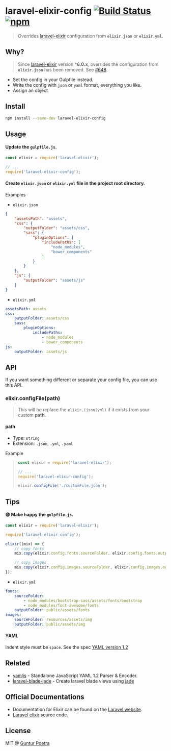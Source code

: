 # laravel-elixir-config [![Build Status](https://travis-ci.org/iguntur/laravel-elixir-config.svg?branch=master)](https://travis-ci.org/iguntur/laravel-elixir-config) [![npm](https://img.shields.io/npm/v/laravel-elixir-config.svg?style=flat-square)](https://npmjs.com/package/laravel-elixir-config)

> Overrides [laravel-elixir](https://github.com/laravel/elixir) configuration from **`elixir.json`** or **`elixir.yml`**.


## Why?

> Since [laravel-elixir](https://github.com/laravel/elixir) version **^6.0.x**, overrides the configuration from **`elixir.json`** has been removed. See [#648](https://github.com/laravel/elixir/issues/648).

- Set the config in your Gulpfile instead.
- Write the config with `json` or `yaml` format, everything you like.
- Assign an object


## Install

``` bash
npm install --save-dev laravel-elixir-config
```


## Usage

#### Update the `gulpfile.js`.
``` js
const elixir = require('laravel-elixir');

// ...
require('laravel-elixir-config');
```

#### Create `elixir.json` or `elixir.yml` file in the project root directory.

Examples

* `elixir.json`
``` json
{
    "assetsPath": "assets",
    "css": {
        "outputFolder": "assets/css",
        "sass": {
            "pluginOptions": {
                "includePaths": [
                    "node_modules",
                    "bower_components"
                ]
            }
        }
    },
    "js": {
        "outputFolder": "assets/js"
    }
}
```

* `elixir.yml`
``` yml
assetsPath: assets
css:
    outputFolder: assets/css
    sass:
        pluginOptions:
            includePaths:
                - node_modules
                - bower_components
js:
    outputFolder: assets/js
```


## API

If you want something different or separate your config file, you can use this API.

### elixir.configFile(path)

> This will be replace the `elixir.(json|yml)` if it exists from your custom **path**.

#### path

- Type: `string`
- Extension: `.json`, `.yml`, `.yaml`

Example
> ``` js
> const elixir = require('laravel-elixir');
>
> // ...
> require('laravel-elixir-config');
>
> elixir.configFile('./customFile.json');
> ```


## Tips

#### 😄 Make happy the `gulpfile.js`.

``` js
const elixir = require('laravel-elixir');

require('laravel-elixir-config');

elixir((mix) => {
    // copy fonts
    mix.copy(elixir.config.fonts.sourceFolder, elixir.config.fonts.outputFolder);

    // copy images
    mix.copy(elixir.config.images.sourceFolder, elixir.config.images.outputFolder);
});
```

* `elixir.yml`
``` yml
fonts:
    sourceFolder:
        - node_modules/bootstrap-sass/assets/fonts/bootstrap
        - node_modules/font-awesome/fonts
    outputFolder: public/assets/fonts
images:
    sourceFolder: resources/assets/img
    outputFolder: public/assets/img
```

#### YAML

Indent style must be `space`. See the spec [YAML version 1.2](http://yaml.org/spec/1.2/2009-07-21/spec.html#id2576668)


## Related

- [yamljs](https://github.com/jeremyfa/yaml.js) - Standalone JavaScript YAML 1.2 Parser & Encoder.
- [laravel-blade-jade](https://github.com/iguntur/laravel-blade-jade) - Create laravel blade views using [jade](https://jade-lang.com)


## Official Documentations

- Documentation for Elixir can be found on the [Laravel website](http://laravel.com/docs/elixir).
- [Laravel elixir](https://github.com/laravel/elixir) source code.


## License

MIT @ [Guntur Poetra](http://guntur.starmediateknik.com)

